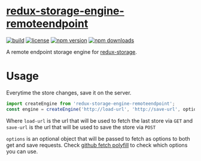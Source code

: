 # [redux-storage-engine-remoteendpoint]()

[![build](https://travis-ci.org/Bionexo/redux-storage-engine-remoteendpoint.svg?branch=master)](https://travis-ci.org/bionexo/redux-storage-engine-remoteendpoint)
[![license](https://img.shields.io/npm/l/redux-storage-engine-remoteendpoint.svg?style=flat-square)](https://www.npmjs.com/package/redux-storage-engine-remoteendpoint)
[![npm version](https://img.shields.io/npm/v/redux-storage-engine-remoteendpoint.svg?style=flat-square)](https://www.npmjs.com/package/redux-storage-engine-remoteendpoint)
[![npm downloads](https://img.shields.io/npm/dm/redux-storage-engine-remoteendpoint.svg?style=flat-square)](https://www.npmjs.com/package/redux-storage-engine-remoteendpoint)

A remote endpoint storage engine for [redux-storage](https://github.com/michaelcontento/redux-storage).

# Usage

Everytime the store changes, save it on the server.

```js
import createEngine from 'redux-storage-engine-remoteendpoint';
const engine = createEngine('http://load-url', 'http://save-url', options);
```

Where `load-url` is the url that will be used to fetch the last store via `GET` and `save-url` is the url that will be used to save the store via `POST`

`options` is an optional object that will be passed to fetch as options to both get and save requests. Check [github fetch polyfill](https://github.com/github/fetch) to check which options you can use.


